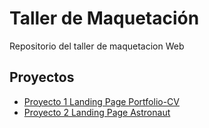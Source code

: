 # Taller de Maquetación

Repositorio del taller de maquetacion Web

## Proyectos
 - [Proyecto 1 Landing Page Portfolio-CV](https://carlosecontrer.github.io/taller-maquetacion/portafolio-cv)
 - [Proyecto 2 Landing Page Astronaut](https://carlosecontrer.github.io/taller-maquetacion/astronaut)
